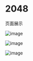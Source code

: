 # 2048
页面展示

![image](https://user-images.githubusercontent.com/59596299/110580340-6808ed80-81a3-11eb-9d7c-8484087911f3.png)

![image](https://user-images.githubusercontent.com/59596299/110580357-735c1900-81a3-11eb-8933-1fdd293cf399.png)

![image](https://user-images.githubusercontent.com/59596299/110580411-9a1a4f80-81a3-11eb-8e3f-fb81f44418d7.png)
